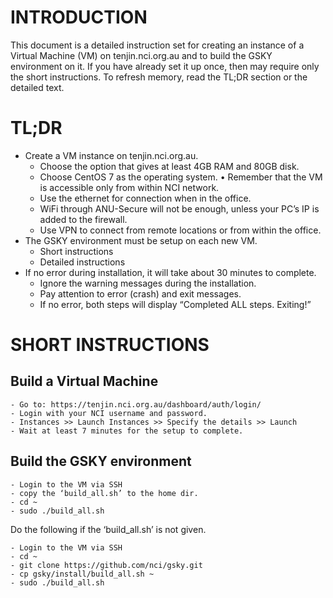 INTRODUCTION
============

This document is a detailed instruction set for creating an instance of a Virtual Machine (VM) on tenjin.nci.org.au and to build the GSKY environment on it. If you have already set it up once, then may require only the short instructions. To refresh memory, read the TL;DR section or the detailed text.

TL;DR
=====
- Create a VM instance on tenjin.nci.org.au.
	- Choose the option that gives at least 4GB RAM and 80GB disk.
	- Choose CentOS 7 as the operating system.
•	Remember that the VM is accessible only from within NCI network.
	- Use the ethernet for connection when in the office.
	- WiFi through ANU-Secure will not be enough, unless your PC’s IP is added to the firewall.
	- Use VPN to connect from remote locations or from within the office.
- The GSKY environment must be setup on each new VM.
	- Short instructions
	- Detailed instructions
- If no error during installation, it will take about 30 minutes to complete.
	- Ignore the warning messages during the installation.
	- Pay attention to error (crash) and exit messages.
	- If no error, both steps will display “Completed ALL steps. Exiting!”

SHORT INSTRUCTIONS
==================

Build a Virtual Machine
------------
	- Go to: https://tenjin.nci.org.au/dashboard/auth/login/
    - Login with your NCI username and password.
	- Instances >> Launch Instances >> Specify the details >> Launch
	- Wait at least 7 minutes for the setup to complete.

Build the GSKY environment
----------
	- Login to the VM via SSH
	- copy the ‘build_all.sh’ to the home dir.
	- cd ~
	- sudo ./build_all.sh

Do the following if the ‘build_all.sh’ is not given.

	- Login to the VM via SSH
	- cd ~
	- git clone https://github.com/nci/gsky.git
	- cp gsky/install/build_all.sh ~
	- sudo ./build_all.sh
  
